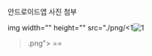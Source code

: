 안드로이드앱 사진 첨부


img width="" height="" src="./png/<1![1](https://user-images.githubusercontent.com/80881753/132527459-7def2a1e-1fe9-40fd-a89d-613046ecc0c5.jpg)
>.png"></img>  ==


